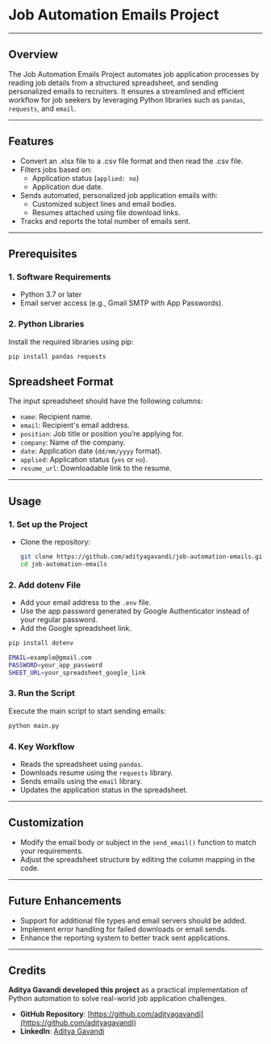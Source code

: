 # Job Automation Emails Project

---

## **Overview**
The Job Automation Emails Project automates job application processes by reading job details from a structured spreadsheet, and sending personalized emails to recruiters. It ensures a streamlined and efficient workflow for job seekers by leveraging Python libraries such as `pandas`, `requests`, and `email`.

---

## **Features**
- Convert an .xlsx file to a .csv file format and then read the .csv file.
- Filters jobs based on:
  - Application status (`applied: no`)
  - Application due date.
- Sends automated, personalized job application emails with:
  - Customized subject lines and email bodies.
  - Resumes attached using file download links.
- Tracks and reports the total number of emails sent.

---

## **Prerequisites**
### 1. **Software Requirements**
- Python 3.7 or later
- Email server access (e.g., Gmail SMTP with App Passwords).

### 2. **Python Libraries**
Install the required libraries using pip:
```bash
pip install pandas requests
```

## **Spreadsheet Format**
The input spreadsheet should have the following columns:
- `name`: Recipient name.
- `email`: Recipient's email address.
- `position`: Job title or position you’re applying for.
- `company`: Name of the company.
- `date`: Application date (`dd/mm/yyyy` format).
- `applied`: Application status (`yes` or `no`).
- `resume_url`: Downloadable link to the resume.

---

## **Usage**

### 1. **Set up the Project**
- Clone the repository:
  ```bash
  git clone https://github.com/adityagavandi/job-automation-emails.git
  cd job-automation-emails 
  ```
### **2. Add dotenv File**
- Add your email address to the `.env` file.
- Use the app password generated by Google Authenticator instead of your regular password.
- Add the Google spreadsheet link.
```bash
pip install dotenv
```
```bash
EMAIL=example@gmail.com
PASSWORD=your_app_password
SHEET_URL=your_spreadsheet_google_link

```

### 3. **Run the Script**
Execute the main script to start sending emails:
```bash
python main.py
```

### 4. **Key Workflow**
- Reads the spreadsheet using `pandas`.
- Downloads resume using the `requests` library.
- Sends emails using the `email` library.
- Updates the application status in the spreadsheet.

---

## **Customization**
- Modify the email body or subject in the `send_email()` function to match your requirements.
- Adjust the spreadsheet structure by editing the column mapping in the code.

---

## **Future Enhancements**
- Support for additional file types and email servers should be added.
- Implement error handling for failed downloads or email sends.
- Enhance the reporting system to better track sent applications.

---

## **Credits**
**Aditya Gavandi developed this project** as a practical implementation of Python automation to solve real-world job application challenges.

- **GitHub Repository**: [https://github.com/adityagavandi](https://github.com/adityagavandi)  
- **LinkedIn**: [Aditya Gavandi](https://www.linkedin.com/in/adityagavandi)

